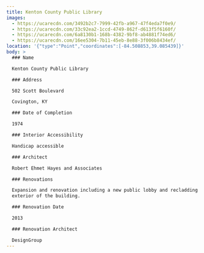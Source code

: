 ```yaml
---
title: Kenton County Public Library
images:
  - https://ucarecdn.com/3492b2c7-7999-42fb-a967-47f4eda7f0e9/
  - https://ucarecdn.com/33c92ea2-1ccd-4749-862f-d613f5f6160f/
  - https://ucarecdn.com/6a8130b1-168b-4382-9bf8-ab4881f74ed6/
  - https://ucarecdn.com/16ee5304-7b11-45eb-8e88-3f006b8434ef/
location: '{"type":"Point","coordinates":[-84.508853,39.085439]}'
body: >
  ### Name

  Kenton County Public Library

  ### Address

  502 Scott Boulevard

  Covington, KY

  ### Date of Completion

  1974

  ### Interior Accessibility

  Handicap accessible

  ### Architect

  Robert Ehmet Hayes and Associates

  ### Renovations

  Expansion and renovation including a new public lobby and recladding the
  exterior of the building.

  ### Renovation Date

  2013

  ### Renovation Architect

  DesignGroup
---
```

